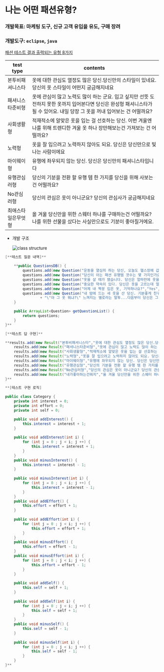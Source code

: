 # 나는 어떤 패션유형?

### 개발목표: 마케팅 도구, 신규 고객 유입을 유도, 구매 장려
### 개발도구: `eclipse`, `java`

[패션 테스트 결과 출력되는 유형 8가지](https://www.notion.so/58301f73d96443df874ea38bbed9eb46)

| test type | contents |
|-----------|----------|
| 본투비패셔니스타         | 옷에 대한 관심도 열정도 많은 당신.당신만의 스타일이 있네요. 당신의 옷 스타일이 어떤지 궁금해지네요        |
| 패셔니스타준비형         | 옷에 관심이 많고 노력도 많이 하는 군요. 입고 싶지만 선뜻 도전하지 못한 옷까지 입어본다면 당신은 완성형 패셔니스타가 될 수 있어요. 내일 당장 그 옷을 꺼내 입어보는 건 어떨까요?        |
| 사회생활형         | 적재적소에 알맞은 옷을 입는 걸 선호하는 당신. 이번 겨울엔 나를 위해 트렌디한 겨울 옷 하나 장만해보는건 가져보는 건 어떨까요?        |
| 노력형         | 옷을 잘 입으려고 노력하지 않아도 되요. 당신은 당신만으로 빛나는 사람이에요        |
| 마이웨이형         | 유행에 좌우되지 않는 당신. 당신은 당신만의 패셔니스타입니다        |
| 유행관심러형         | 당신의 기분을 전환 할 유행 템 한 가지를 당신을 위해 사보는 건 어떨까요?        |
| No관심러형         | 당신의 관심은 옷이 아니군요? 당신의 관심사가 궁금해지네요        |
| 최애스타일은무엇형         | 올 겨울 당신만을 위한 스웨터 하나를 구매하는건 어떨까요? 나를 위한 선물을 샀다는 사실만으로도 기분이 좋아질거에요.        |


- 개발 구조

    ![class structure](https://user-images.githubusercontent.com/80409179/113501514-8f639800-9560-11eb-8786-cca9bd2886ee.png)


```java
[**테스트 질문 내역]**

	**public QuestionsDB() {
		questions.add(new Question("운동을 열심히 하는 당신, 오늘도 헬스장에 갑니다. 헬스장 전용 나만의 운동복이 있나요?","있다!",null));
		questions.add(new Question("당신이 아는 패션 유행템 갯수는 몇 가지인가요? ","15개 이상","3개 이상")); //"없다" 
		questions.add(new Question("옷을 살 때가 됐습니다. 당신은 얼마만에 옷을 사나요?","굳이 사야하나?","계절이 바뀌면"));//3번째 답변이 2 달 내외 에 else로 빠지도록
		questions.add(new Question("중요한 약속이 있다. 당신은 옷을 고르는데 얼마나 걸리나요?","전날 미리 정한다", "10분이상")); //마지막 대답은 1분이면 돼. 3지선다
		questions.add(new Question("어제 내 짝꿍 입은 옷, 기억하나요?","Yes",null)); //2지선다
		questions.add(new Question("내 맘에 드는 새 옷을 산 당신. 기분좋게 친구들 모임에 입고 나갔다. 그런데 갑자기 친구가 당신에게 말한다. "
				+ "\"야 그 옷 뭐냐?\" 느껴지는 별로라는 말투...다음부터 당신은 그 옷을 입는다? 안 입는다?", "입는다", null)); //2지선다
	}

	public ArrayList<Question> getQuestionList() {
		return questions;
	}
}**

[**테스트 답 구현]**

**results.add(new Result("본투비패셔니스타","옷에 대한 관심도 열정도 많은 당신.당신만의 스타일이 있네요. 당신의 옷 스타일이 어떤지 궁금해지네요"));//All +. 옷말고 다른 관심은 무엇?
	results.add(new Result("패셔니스타준비형","옷에 관심이 많고 노력도 많이 하는 군요. 입고 싶지만 선뜻 도전하지 못한 옷까지 입어본다면 당신은 완성형 패셔니스타가 될 수 있어요. 내일 당장 그 옷을 꺼내 입어보는 건 어떨까요?")); //effort +, interest +, self -
	results.add(new Result("사회생활형","적재적소에 알맞은 옷을 입는 걸 선호하는 당신. 이번 겨울엔 나를 위해 트렌디한 겨울 옷 하나 장만해보는건 가져보는 건 어떨까요?"));//Effort +, interest -, self +
	results.add(new Result("노력형","옷을 잘 입으려고 노력하지 않아도 되요. 당신은 당신만으로 빛나는 사람이에요."));//Effort +, interest -, self -
	results.add(new Result("마이웨이형","유행에 좌우되지 않는 당신. 당신은 당신만의 패셔니스타입니다"));//effort -, interest +, self +
	results.add(new Result("유행관심형","당신의 기분을 전환 할 유행 템 한 가지를 당신을 위해 사보는 건 어떨까요?"));//effort -, interest +, self -
	results.add(new Result("No관심러형","당신의 관심은 옷이 아니군요? 당신의 관심사가 궁금해지네요"));//effort -, interest -, self +
	results.add(new Result("내가좋아하는건뭐지","올 겨울 당신만을 위한 스웨터 하나를 구매하는건 어떨까요? 나를 위한 선물을 샀다는 사실만으로도 기분이 좋아질거에요.")); //effort -, interest -, self -
}**
```

```java
**[테스트 구현 로직]

public class Category {
	private int interest = 0;
	private int effort = 0;
	private int self = 0;

	public void addInterest() {
		this.interest = interest + 1;
	}
	
	public void addInterest(int i) {
		for (int j = 0 ; j < i; j ++) {
			this.interest = interest + 1;
		}
	}
	public void minusInterest() {
		this.interest = interest - 1;
	}
	
	public void minusInterest(int i) {
		for (int j = 0 ; j < i; j ++) {
			this.interest = interest - 1;
		}
	}
	public void addEffort() {
		this.effort = effort + 1;
	}
	
	public void addEffort(int i) {
		for (int j = 0 ; j < i; j ++) {
			this.effort = effort + 1;
		}
	}
	public void minusEffort() {
		this.effort = effort - 1;
	}
	public void minusEffort(int i) {
		for (int j = 0 ; j < i; j ++) {
			this.effort = effort - 1;
		}
	}
	
	public void addSelf() {
		this.self = self + 1;
	}
	
	public void addSelf(int i) {
		for (int j = 0 ; j < i; j ++) {
			this.self = self + 1;
		}
	}
	public void minusSelf() {
		this.self = self - 1;
	}
	
	public void minusSelf(int i) {
		for (int j = 0 ; j < i; j ++) {
			this.self = self - 1;
		}
	}
}**
```
